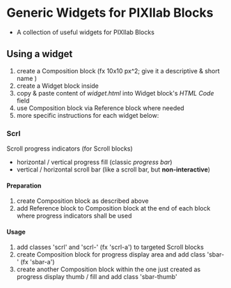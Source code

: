 # Generic Widgets for PIXIlab Blocks
* A collection of useful widgets for PIXIlab Blocks

## Using a widget
1. create a Composition block (fx 10x10 px^2; give it a descriptive & short name )
2. create a Widget block inside
3. copy & paste content of _widget.html_ into Widget block's _HTML Code_ field
4. use Composition block via Reference block where needed
5. more specific instructions for each widget below:

### Scrl
Scroll progress indicators (for Scroll blocks)
- horizontal / vertical progress fill (classic _progress bar_)
- vertical / horizontal scroll bar (like a scroll bar, but __non-interactive__)

#### Preparation
1. create Composition block as described above
2. add Reference block to Composition block at the end of each block where progress indicators shall be used

#### Usage
1. add classes 'scrl' and 'scrl-<ID>' (fx 'scrl-a') to targeted Scroll blocks
2. create Composition block for progress display area and add class 'sbar-<ID>' (fx 'sbar-a')
3. create another Composition block within the one just created as progress display thumb / fill and add class 'sbar-thumb' 
